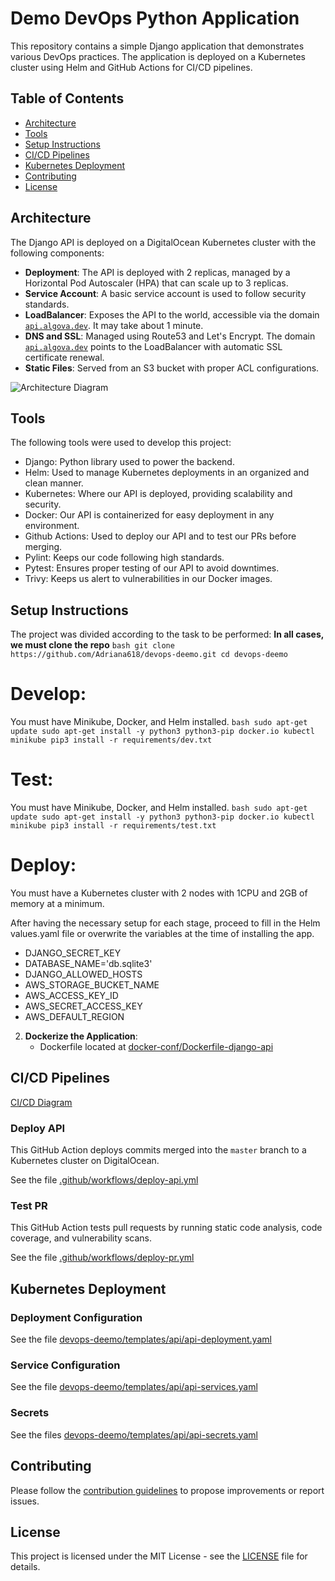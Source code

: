 # Demo DevOps Python Application

This repository contains a simple Django application that demonstrates various DevOps practices. The application is deployed on a Kubernetes cluster using Helm and GitHub Actions for CI/CD pipelines.

## Table of Contents
- [Architecture](#architecture)
- [Tools](#Tools)
- [Setup Instructions](#setup-instructions)
- [CI/CD Pipelines](#ci-cd-pipelines)
- [Kubernetes Deployment](#kubernetes-deployment)
- [Contributing](#contributing)
- [License](#license)

## Architecture

The Django API is deployed on a DigitalOcean Kubernetes cluster with the following components:
- **Deployment**: The API is deployed with 2 replicas, managed by a Horizontal Pod Autoscaler (HPA) that can scale up to 3 replicas.
- **Service Account**: A basic service account is used to follow security standards.
- **LoadBalancer**: Exposes the API to the world, accessible via the domain [`api.algova.dev`](https://api.algova.dev). It may take about 1 minute.
- **DNS and SSL**: Managed using Route53 and Let's Encrypt. The domain [`api.algova.dev`](https://api.algova.dev) points to the LoadBalancer with automatic SSL certificate renewal.
- **Static Files**: Served from an S3 bucket with proper ACL configurations.

![Architecture Diagram](https://lucid.app/publicSegments/view/216cc460-6c9f-46c7-bf47-b84b90ca15e5/image.png)

## Tools
The following tools were used to develop this project:
- Django: Python library used to power the backend.
- Helm: Used to manage Kubernetes deployments in an organized and clean manner.
- Kubernetes: Where our API is deployed, providing scalability and security.
- Docker: Our API is containerized for easy deployment in any environment.
- Github Actions: Used to deploy our API and to test our PRs before merging.
- Pylint: Keeps our code following high standards.
- Pytest: Ensures proper testing of our API to avoid downtimes.
- Trivy: Keeps us alert to vulnerabilities in our Docker images.

## Setup Instructions
The project was divided according to the task to be performed:
**In all cases, we must clone the repo**
    ```bash
    git clone https://github.com/Adriana618/devops-deemo.git
    cd devops-deemo
    ```
# Develop:
You must have Minikube, Docker, and Helm installed.
    ```bash
    sudo apt-get update
    sudo apt-get install -y python3 python3-pip docker.io kubectl minikube
    pip3 install -r requirements/dev.txt
    ```
# Test:
You must have Minikube, Docker, and Helm installed.
    ```bash
    sudo apt-get update
    sudo apt-get install -y python3 python3-pip docker.io kubectl minikube
    pip3 install -r requirements/test.txt
    ```
# Deploy:
You must have a Kubernetes cluster with 2 nodes with 1CPU and 2GB of memory at a minimum.

After having the necessary setup for each stage, proceed to fill in the Helm values.yaml file or overwrite the variables at the time of installing the app.
- DJANGO_SECRET_KEY
- DATABASE_NAME='db.sqlite3'
- DJANGO_ALLOWED_HOSTS
- AWS_STORAGE_BUCKET_NAME
- AWS_ACCESS_KEY_ID
- AWS_SECRET_ACCESS_KEY
- AWS_DEFAULT_REGION

2. **Dockerize the Application**:
    - Dockerfile located at <a href="https://github.com/Adriana618/devops-deemo/blob/master/docker-conf/Dockerfile-django-api" target="_blank">docker-conf/Dockerfile-django-api</a>

## CI/CD Pipelines

[CI/CD Diagram](https://lucid.app/publicSegments/view/3f074f38-a519-47aa-adca-604faf1ecc18/image.png)

### Deploy API
This GitHub Action deploys commits merged into the `master` branch to a Kubernetes cluster on DigitalOcean.

See the file <a href="https://github.com/Adriana618/devops-deemo/blob/master/.github/workflows/deploy-api.yml" target="_blank">.github/workflows/deploy-api.yml</a>

### Test PR
This GitHub Action tests pull requests by running static code analysis, code coverage, and vulnerability scans.

See the file <a href="https://github.com/Adriana618/devops-deemo/blob/master/.github/workflows/deploy-pr.yml" target="_blank">.github/workflows/deploy-pr.yml</a>

## Kubernetes Deployment

### Deployment Configuration
See the file <a href="https://github.com/Adriana618/devops-deemo/blob/master/devops-deemo/templates/api/api-deployment.yaml" target="_blank">devops-deemo/templates/api/api-deployment.yaml</a>

### Service Configuration
See the file <a href="https://github.com/Adriana618/devops-deemo/blob/master/devops-deemo/templates/api/api-services.yaml" target="_blank">devops-deemo/templates/api/api-services.yaml</a>

### Secrets
See the files <a href="https://github.com/Adriana618/devops-deemo/blob/master/devops-deemo/templates/api/api-secrets.yaml" target="_blank">devops-deemo/templates/api/api-secrets.yaml</a>

## Contributing

Please follow the <a href="https://github.com/Adriana618/devops-deemo/blob/master/CONTRIBUTING.md" target="_blank">contribution guidelines</a> to propose improvements or report issues.

## License

This project is licensed under the MIT License - see the <a href="https://github.com/Adriana618/devops-deemo/blob/master/LICENSE" target="_blank">LICENSE</a> file for details.